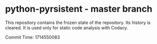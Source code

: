 # python-pyrsistent - master branch

This repository contains the frozen state of the repository.
Its history is cleared. It is used only for static code
analysis with Codacy.

Commit Time: 1714550083